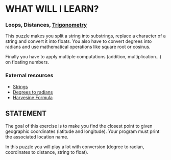 # WHAT WILL I LEARN?
### Loops, Distances, [Trigonometry](https://www.codingame.com/learn/trigonometry)
This puzzle makes you split a string into substrings, replace a character of a string and convert it into floats. You also have to convert degrees into radians and use mathematical operations like square root or cosinus.

Finally you have to apply multiple computations (addition, multiplication...) on floating numbers.

### External resources
- [Strings](https://en.wikipedia.org/wiki/String_(computer_science))
- [Degrees to radians](https://en.wikipedia.org/wiki/Radian#Conversion_between_radians_and_degrees)
- [Harvesine Formula](http://www.movable-type.co.uk/scripts/latlong.html)

## STATEMENT
The goal of this exercise is to make you find the closest point to given geographic coordinates (latitude and longitude). Your program must print the associated location name.

In this puzzle you will play a lot with conversion (degree to radian, coordinates to distance, string to float).
